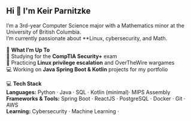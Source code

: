 ## Hi 👋 I'm Keir Parnitzke

I’m a 3rd-year Computer Science major with a Mathematics minor at the University of British Columbia.  
I’m  currently passionate about **Linux, cybersecurity, and Math. 


🚀 **What I’m Up To**  
🔐 Studying for the **CompTIA Security+** exam  
📜 Practicing **Linux privilege escalation** and OverTheWire wargames  
💻 Working on **Java Spring Boot & Kotlin** projects for my portfolio 


💻 **Tech Stack**  
**Languages:** Python · Java · SQL · Kotlin (minimal)· MIPS Assembly  
**Frameworks & Tools:** Spring Boot · ReactJS · PostgreSQL · Docker · Git · AWS  
**Learning:** Cybersecurity · Machine Learning · 
